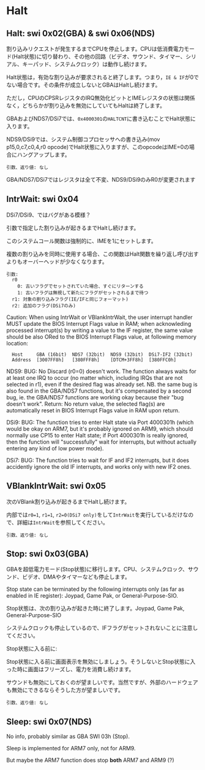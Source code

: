 # Halt

## Halt: swi 0x02(GBA) & swi 0x06(NDS)

割り込みリクエストが発生するまでCPUを停止します。CPUは低消費電力モード(Halt状態)に切り替わり、その他の回路（ビデオ、サウンド、タイマー、シリアル、キーパッド、システムクロック）は動作し続けます。

Halt状態は，有効な割り込みが要求されると終了します。つまり，`IE & IF`が0でない場合です。その条件が成立しないとGBAはHaltし続けます。

ただし，CPUのCPSRレジスタのIRQ無効化ビットとIMEレジスタの状態は関係なく，どちらかが割り込みを無効にしていてもHaltは終了します。

GBAおよびNDS7/DSi7では、`0x4000301`の`HALTCNT`に書き込むことでHalt状態に入ります。

NDS9/DSi9では、システム制御コプロセッサへの書き込み(mov p15,0,c7,c0,4,r0 opcode)でHalt状態に入りますが、このopcodeはIME=0の場合にハングアップします。

```
引数、返り値: なし
```

GBA/NDS7/DSi7ではレジスタは全て不変、NDS9/DSi9のみR0が変更されます

## IntrWait: swi 0x04

DSi7/DSi9、ではバグがある模様？

引数で指定した割り込みが起きるまでHaltし続けます。

このシステムコール関数は強制的に、IMEを1にセットします。

複数の割り込みを同時に使用する場合、この関数はHalt関数を繰り返し呼び出すよりもオーバーヘッドが少なくなります。

```
引数:
  r0
    0: 古いフラグでセットされていた場合、すぐにリターンする
    1: 古いフラグは無視して新たにフラグがセットされるまで待つ
  r1: 対象の割り込みフラグ(IE/IFと同じフォーマット)
  r2: 追加のフラグ(DSi7のみ)
```

Caution: When using IntrWait or VBlankIntrWait, the user interrupt handler MUST update the BIOS Interrupt Flags value in RAM; when acknowleding processed interrupt(s) by writing a value to the IF register, the same value should be also ORed to the BIOS Interrupt Flags value, at following memory location:

```
  Host     GBA (16bit)  NDS7 (32bit)  NDS9 (32bit)  DSi7-IF2 (32bit)
  Address  [3007FF8h]   [380FFF8h]    [DTCM+3FF8h]  [380FFC0h]
```

NDS9: BUG: No Discard (r0=0) doesn't work. The function always waits for at least one IRQ to occur (no matter which, including IRQs that are not selected in r1), even if the desired flag was already set. NB. the same bug is also found in the GBA/NDS7 functions, but it's compensated by a second bug, ie. the GBA/NDS7 functions are working okay because their "bug doesn't work".
Return: No return value, the selected flag(s) are automatically reset in BIOS Interrupt Flags value in RAM upon return.

DSi9: BUG: The function tries to enter Halt state via Port 4000301h (which would be okay on ARM7, but it's probably ignored on ARM9, which should normally use CP15 to enter Halt state; if Port 4000301h is really ignored, then the function will "successfully" wait for interrupts, but without actually entering any kind of low power mode).

DSi7: BUG: The function tries to wait for IF and IF2 interrupts, but it does accidently ignore the old IF interrupts, and works only with new IF2 ones.

## VBlankIntrWait: swi 0x05

次のVBlank割り込みが起きるまでHaltし続けます。

内部では`r0=1`, `r1=1`, `r2=0(DSi7 only)`をして`IntrWait`を実行しているだけなので、詳細は`IntrWait`を参照してください。

```
引数、返り値: なし
```

## Stop: swi 0x03(GBA)

GBAを超低電力モード(Stop状態)に移行します。CPU、システムクロック、サウンド、ビデオ、DMAやタイマーなども停止します。

Stop state can be terminated by the following interrupts only (as far as enabled in IE register): Joypad, Game Pak, or General-Purpose-SIO.

Stop状態は、次の割り込みが起きた時に終了します。Joypad, Game Pak, General-Purpose-SIO

システムクロックも停止しているので、IFフラグがセットされないことに注意してください。

Stop状態に入る前に:

Stop状態に入る前に画面表示を無効にしましょう。そうしないとStop状態に入った時に画面はフリーズし、電力を消費し続けます。

サウンドも無効にしておくのが望ましいです。当然ですが、外部のハードウェアも無効にできるならそうした方が望ましいです。

```
引数、返り値: なし
```

## Sleep: swi 0x07(NDS)

No info, probably similar as GBA SWI 03h (Stop). 

Sleep is implemented for ARM7 only, not for ARM9. 

But maybe the ARM7 function does stop **both** ARM7 and ARM9 (?)
